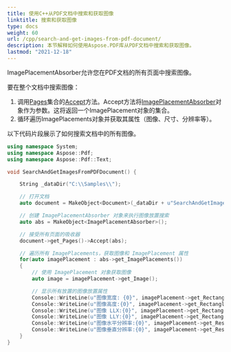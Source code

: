 ```yaml
---
title: 使用C++从PDF文档中搜索和获取图像
linktitle: 搜索和获取图像
type: docs
weight: 60
url: /cpp/search-and-get-images-from-pdf-document/
description: 本节解释如何使用Aspose.PDF库从PDF文档中搜索和获取图像。
lastmod: "2021-12-18"
---
```


ImagePlacementAbsorber允许您在PDF文档的所有页面中搜索图像。

要在整个文档中搜索图像：

1. 调用[Pages](https://reference.aspose.com/pdf/cpp/class/aspose.pdf.page_collection)集合的[Accept](https://reference.aspose.com/pdf/cpp/class/aspose.pdf.page_collection#ae71a2782e747936e3c14b7ded5c6dc3f)方法。Accept方法将[ImagePlacementAbsorber](https://reference.aspose.com/pdf/cpp/class/aspose.pdf.image_placement_absorber/)对象作为参数。这将返回一个ImagePlacement对象的集合。
2. 循环遍历ImagePlacements对象并获取其属性（图像、尺寸、分辨率等）。

以下代码片段展示了如何搜索文档中的所有图像。

```cpp
using namespace System;
using namespace Aspose::Pdf;
using namespace Aspose::Pdf::Text;

void SearchAndGetImagesFromPDFDocument() {

    String _dataDir("C:\\Samples\\");

    // 打开文档
    auto document = MakeObject<Document>(_dataDir + u"SearchAndGetImages.pdf");

    // 创建 ImagePlacementAbsorber 对象来执行图像放置搜索
    auto abs = MakeObject<ImagePlacementAbsorber>();

    // 接受所有页面的吸收器
    document->get_Pages()->Accept(abs);

    // 遍历所有 ImagePlacements，获取图像和 ImagePlacement 属性
    for(auto imagePlacement : abs->get_ImagePlacements())
    {
        // 使用 ImagePlacement 对象获取图像
        auto image = imagePlacement->get_Image();

        // 显示所有放置的图像放置属性
        Console::WriteLine(u"图像宽度: {0}", imagePlacement->get_Rectangle()->get_Width());
        Console::WriteLine(u"图像高度:{0}", imagePlacement->get_Rectangle()->get_Height());
        Console::WriteLine(u"图像 LLX:{0}", imagePlacement->get_Rectangle()->get_LLX());
        Console::WriteLine(u"图像 LLY:{0}", imagePlacement->get_Rectangle()->get_LLY());
        Console::WriteLine(u"图像水平分辨率:{0}", imagePlacement->get_Resolution()->get_X());
        Console::WriteLine(u"图像垂直分辨率:{0}", imagePlacement->get_Resolution()->get_Y());
    }
}
```
